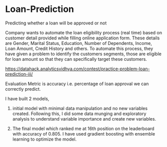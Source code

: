 # Loan-Prediction
Predicting whether a loan will be approved or not

Company wants to automate the loan eligibility process (real time) based on customer detail provided while filling online application form.
These details are Gender, Marital Status, Education, Number of Dependents, Income, Loan Amount, Credit History and others. 
To automate this process, they have given a problem to identify the customers segments, those are eligible for loan amount so that they can specifically target these customers. 

https://datahack.analyticsvidhya.com/contest/practice-problem-loan-prediction-iii/

Evaluation Metric is accuracy i.e. percentage of loan approval we can correctly predict.

I have built 2 models,


1. initial model with minimal data manipulation and no new variables created.
  Following this, I did some data munging and exploratory analysis to understand variable importance and create new variables.
  
  
2. The final model which ranked me at 16th position on the leaderboard with accuracy of 0.805.
  I have used gradient boosting with ensemble learning to optimize the model.
